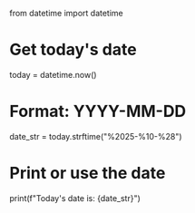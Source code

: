 from datetime import datetime

# Get today's date
today = datetime.now()

# Format: YYYY-MM-DD
date_str = today.strftime("%2025-%10-%28")

# Print or use the date
print(f"Today's date is: {date_str}")